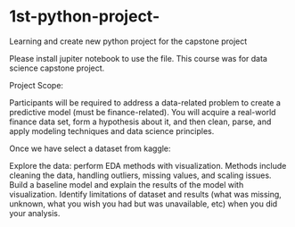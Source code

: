 # 1st-python-project-
Learning and create new python project for the capstone project


Please install jupiter notebook to use the file.
This course was for data science capstone project.
 
Project Scope:

Participants will be required to address a data-related problem to create a
predictive model (must be finance-related). You will acquire a real-world finance
data set, form a hypothesis about it, and then clean, parse, and apply modeling
techniques and data science principles.
  
Once we have select a dataset from kaggle:

Explore the data: perform EDA methods with visualization. Methods
include cleaning the data, handling outliers, missing values, and scaling
issues.
Build a baseline model and explain the results of the model with
visualization.
Identify limitations of dataset and results (what was missing, unknown,
what you wish you had but was unavailable, etc) when you did your
analysis.
